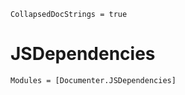 ```@meta
CollapsedDocStrings = true
```

# JSDependencies

```@autodocs
Modules = [Documenter.JSDependencies]
```
